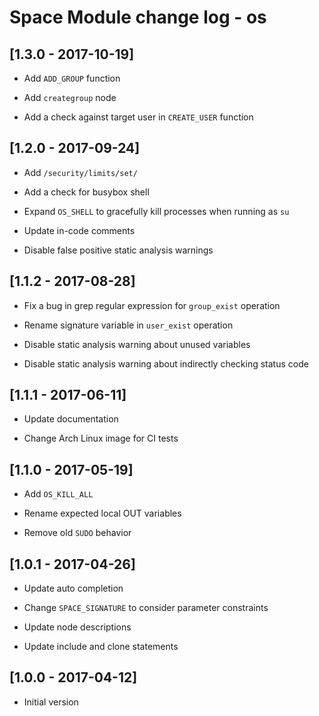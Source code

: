 # Space Module change log - os

## [1.3.0 - 2017-10-19]

+ Add `ADD_GROUP` function

+ Add `creategroup` node

+ Add a check against target user in  `CREATE_USER` function


## [1.2.0 - 2017-09-24]

+ Add `/security/limits/set/`

+ Add a check for busybox shell

* Expand `OS_SHELL` to gracefully kill processes when running as `su`

* Update in-code comments

- Disable false positive static analysis warnings


## [1.1.2 - 2017-08-28]

* Fix a bug in grep regular expression for `group_exist` operation

* Rename signature variable in `user_exist` operation

- Disable static analysis warning about unused variables

- Disable static analysis warning about indirectly checking status code


## [1.1.1 - 2017-06-11]

* Update documentation

* Change Arch Linux image for CI tests


## [1.1.0 - 2017-05-19]

+ Add `OS_KILL_ALL`

* Rename expected local OUT variables

- Remove old `SUDO` behavior


## [1.0.1 - 2017-04-26]

* Update auto completion

* Change `SPACE_SIGNATURE` to consider parameter constraints

* Update node descriptions

* Update include and clone statements


## [1.0.0 - 2017-04-12]

+ Initial version
